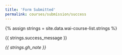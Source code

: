 ```yaml
---
title: 'Form Submitted'
permalink: courses/submission/success
---
```

<div style="grid-column: 2 / span 8">

<style> 
{% include wai-course-list/css/styles.css %}
main > header { grid-column: 2 / span 8; }
</style>

{% assign strings = site.data.wai-course-list.strings %}

<div class="result-status-message">
{{ strings.success_message }}
</div>



<div class="header-full success"><p><em>{{ strings.gh_note }}</em></p></div>


</div>